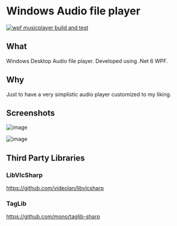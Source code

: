 # Windows Audio file player

[![wpf musicplayer build and test](https://github.com/barry-code/BCode.MusicPlayer/actions/workflows/main.yml/badge.svg)](https://github.com/barry-code/BCode.MusicPlayer/actions/workflows/main.yml)


## What
Windows Desktop Audio file player.
Developed using .Net 6 WPF.


## Why
Just to have a very simplistic audio player customized to my liking.


## Screenshots
![image](https://github.com/user-attachments/assets/b1709862-ddb1-41df-80f3-09592fbbfd78)

![image](https://github.com/user-attachments/assets/f7aef955-79db-42c1-b6f3-d47d56a01768)


## Third Party Libraries
### LibVlcSharp
https://github.com/videolan/libvlcsharp

### TagLib
https://github.com/mono/taglib-sharp
